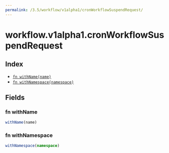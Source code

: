 ```yaml
---
permalink: /3.5/workflow/v1alpha1/cronWorkflowSuspendRequest/
---
```


# workflow.v1alpha1.cronWorkflowSuspendRequest



## Index

* [`fn withName(name)`](#fn-withname)
* [`fn withNamespace(namespace)`](#fn-withnamespace)

## Fields

### fn withName

```ts
withName(name)
```



### fn withNamespace

```ts
withNamespace(namespace)
```

